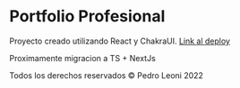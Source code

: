 # Portfolio Profesional


Proyecto creado utilizando React y ChakraUI.
[Link al deploy](https://pedro-leoni.vercel.app/)


Proximamente migracion a TS + NextJs


Todos los derechos reservados © Pedro Leoni 2022


